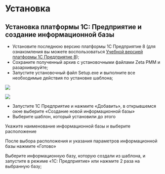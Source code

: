 # Установка

## Установка платформы 1С: Предприятие и создание информационной базы

* Установите последнюю версию платформы 1С Предприятие 8 \(для ознакомления вы можете воспользоваться [Учебной версией платформы 1С Предприятие 8](https://online.1c.ru/catalog/programs/program/18610155/)\);
* Сохраните полученный архив с установочными файлами Zeta РММ и разархивируйте;
* Запустите установочный файл Setup.exe и выполните все необходимые действия по установке шаблона;

![](https://lh3.googleusercontent.com/e51vHU2xYN9uwsezkfxQjJyKCnGzGiUmoKcRQE7_De9Tb_EyDc2WBqNA6cE-tG4nGT_nB83HVSNt85hcPXidhqePDAByUj5MrcQK9MwE_BEnOKDNwOqoP5KGjlTt01WM__H_5qVxtONrqHGIJg)

![](https://lh6.googleusercontent.com/S30BEYIICRwKCWoJB76CJNS_fBpPVzyT57Ww4jg1tUsvVCIP_Clz3dAJVP69V5VzqnnmUvqw45ps6cictaFY8bznI5KDfoillmWMDwGa6-eIdtL0GjrZ5isQDSs9q_90-NNacataPbznt1CW7Q)

* Запустите 1С Предприятие и нажмите «Добавить», в открывшемся окне выберите «Создание новой информационной базы»
* Выберите шаблон, который установили до этого

Укажите наименование информационной базы и выберите расположение

После выбора расположения и указания параметров информационной базы нажмите «Готово»

Выберите информационную базу, которую создали из шаблона, и запустите в режиме «1С: Предприятие» или нажмите 2 раза на выбранную базу;

